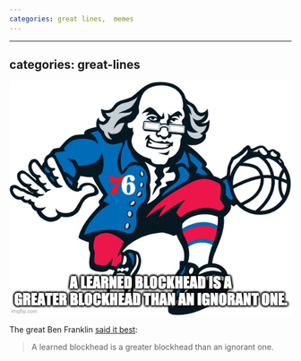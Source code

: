 ```yaml
---
categories: great lines,  memes
---
```


---
categories: great-lines
---

![ben](https://raw.githubusercontent.com/muneer78/muneer78.github.io/master/images/ben.jpeg)

The great Ben Franklin [said it best](https://bookshop.org/books/benjamin-franklin-wit-wisdom/9780880880817): 

> A learned blockhead is a greater blockhead than an ignorant one.


